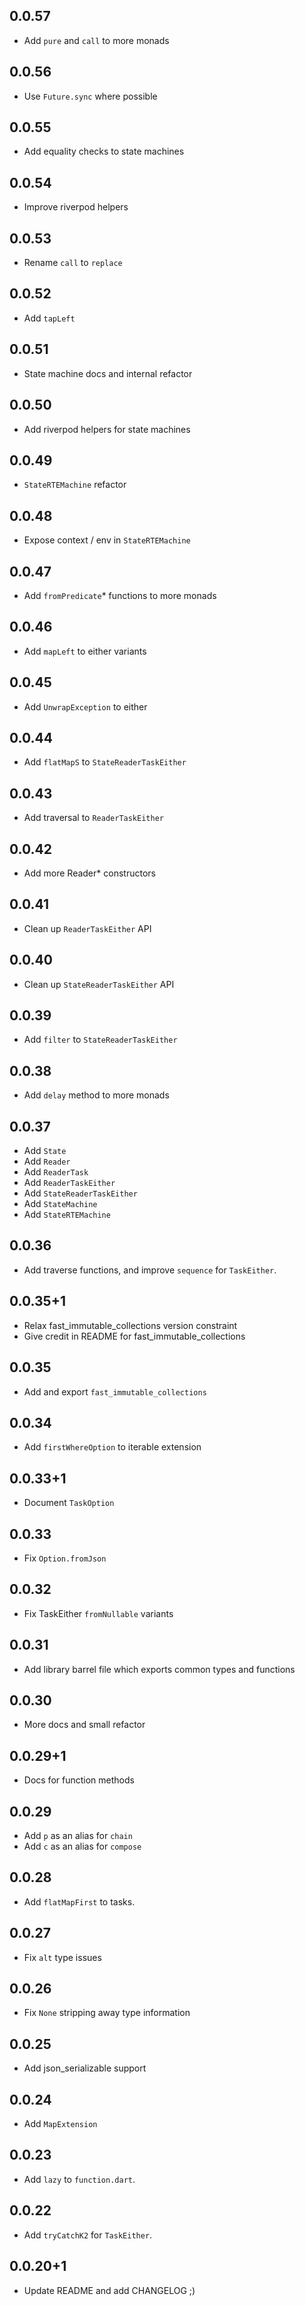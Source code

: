 ## 0.0.57

- Add `pure` and `call` to more monads

## 0.0.56

- Use `Future.sync` where possible

## 0.0.55

- Add equality checks to state machines

## 0.0.54

- Improve riverpod helpers

## 0.0.53

- Rename `call` to `replace`

## 0.0.52

- Add `tapLeft`

## 0.0.51

- State machine docs and internal refactor

## 0.0.50

- Add riverpod helpers for state machines

## 0.0.49

- `StateRTEMachine` refactor

## 0.0.48

- Expose context / env in `StateRTEMachine`

## 0.0.47

- Add `fromPredicate`\* functions to more monads

## 0.0.46

- Add `mapLeft` to either variants

## 0.0.45

- Add `UnwrapException` to either

## 0.0.44

- Add `flatMapS` to `StateReaderTaskEither`

## 0.0.43

- Add traversal to `ReaderTaskEither`

## 0.0.42

- Add more Reader\* constructors

## 0.0.41

- Clean up `ReaderTaskEither` API

## 0.0.40

- Clean up `StateReaderTaskEither` API

## 0.0.39

- Add `filter` to `StateReaderTaskEither`

## 0.0.38

- Add `delay` method to more monads

## 0.0.37

- Add `State`
- Add `Reader`
- Add `ReaderTask`
- Add `ReaderTaskEither`
- Add `StateReaderTaskEither`
- Add `StateMachine`
- Add `StateRTEMachine`

## 0.0.36

- Add traverse functions, and improve `sequence` for `TaskEither`.

## 0.0.35+1

- Relax fast_immutable_collections version constraint
- Give credit in README for fast_immutable_collections

## 0.0.35

- Add and export `fast_immutable_collections`

## 0.0.34

- Add `firstWhereOption` to iterable extension

## 0.0.33+1

- Document `TaskOption`

## 0.0.33

- Fix `Option.fromJson`

## 0.0.32

- Fix TaskEither `fromNullable` variants

## 0.0.31

- Add library barrel file which exports common types and functions

## 0.0.30

- More docs and small refactor

## 0.0.29+1

- Docs for function methods

## 0.0.29

- Add `p` as an alias for `chain`
- Add `c` as an alias for `compose`

## 0.0.28

- Add `flatMapFirst` to tasks.

## 0.0.27

- Fix `alt` type issues

## 0.0.26

- Fix `None` stripping away type information

## 0.0.25

- Add json_serializable support

## 0.0.24

- Add `MapExtension`

## 0.0.23

- Add `lazy` to `function.dart`.

## 0.0.22

- Add `tryCatchK2` for `TaskEither`.

## 0.0.20+1

- Update README and add CHANGELOG ;)
